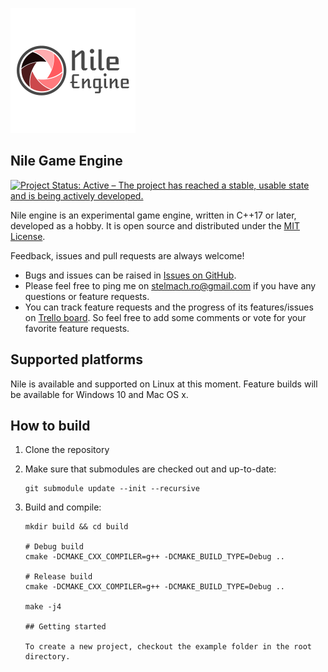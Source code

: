 [![Nile Engine logo](/logo.png)]()

## Nile Game Engine

[![Project Status: Active – The project has reached a stable, usable state and is being actively developed.](http://www.repostatus.org/badges/latest/active.svg)](http://www.repostatus.org/#active)


Nile engine is an experimental game engine, written in C++17 or later, developed as a hobby.
It is open source and distributed under the [MIT License](http://opensource.org/licenses/MIT).

Feedback, issues and pull requests are always welcome!

* Bugs and issues can be raised in [Issues on GitHub](https://github.com/stelro/Nile-engine/issues).
* Please feel free to ping me on [stelmach.ro@gmail.com](stelmach.ro@gmail.com) if you have any questions or feature requests.
* You can track feature requests and the progress of its features/issues on [Trello board](https://trello.com/b/62LkitLV/nile-game-engine). So feel free to add some comments or vote for your favorite feature requests.

## Supported platforms

Nile is available and supported on Linux at this moment. Feature builds will be available for Windows 10 and Mac OS x.

## How to build

1. Clone the repository
2. Make sure that submodules are checked out and up-to-date:

    ```shell
    git submodule update --init --recursive
    ```

3. Build and compile:

    ```shell
    mkdir build && cd build

    # Debug build
    cmake -DCMAKE_CXX_COMPILER=g++ -DCMAKE_BUILD_TYPE=Debug ..

    # Release build
    cmake -DCMAKE_CXX_COMPILER=g++ -DCMAKE_BUILD_TYPE=Debug ..

    make -j4

    ## Getting started

    To create a new project, checkout the example folder in the root directory.